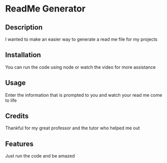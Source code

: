 # ReadMe Generator

## Description

I wanted to make an easier way to generate a read me file for my projects

## Installation

You can run the code using node or watch the video for more assistance

## Usage

Enter the information that is prompted to you and watch your read me come to life

## Credits

Thankful for my great professor and the tutor who helped me out

## Features

Just run the code and be amazed

